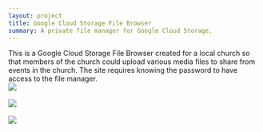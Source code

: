 ```yaml
---
layout: project
title: Google Cloud Storage File Browser
summary: A private file manager for Google Cloud Storage.
---
```

This is a Google Cloud Storage File Browser created for a local church so that members of the church could upload various media files to share from events in the church. The site requires knowing the password to have access to the file manager.<br />
<img src="http://storage.googleapis.com/camel-blog/mediaVastChurchBrowser.PNG" /><br /><br />
<img src="http://storage.googleapis.com/camel-blog/mediaVastChurchUpload.PNG" /><br /><br />
<img src="http://storage.googleapis.com/camel-blog/mediaVastChurchCreateFolder.PNG" />
